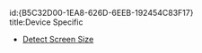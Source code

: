 id:{B5C32D00-1EA8-626D-6EEB-192454C83F17}  
title:Device Specific  

-   [Detect Screen Size](/recipes/android/resources/device_specific/detect_screen_size)
